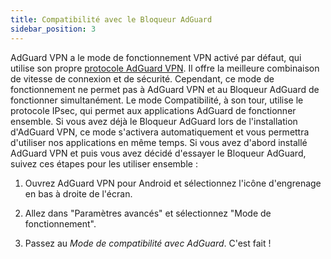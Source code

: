 ```yaml
---
title: Compatibilité avec le Bloqueur AdGuard
sidebar_position: 3
---
```



AdGuard VPN a le mode de fonctionnement VPN activé par défaut, qui utilise son propre [protocole AdGuard VPN](/general/adguard-vpn-protocol.mdx). Il offre la meilleure combinaison de vitesse de connexion et de sécurité. Cependant, ce mode de fonctionnement ne permet pas à AdGuard VPN et au Bloqueur AdGuard de fonctionner simultanément. Le mode Compatibilité, à son tour, utilise le protocole IPsec, qui permet aux applications AdGuard de fonctionner ensemble. Si vous avez déjà le Bloqueur AdGuard lors de l'installation d'AdGuard VPN, ce mode s'activera automatiquement et vous permettra d'utiliser nos applications en même temps. Si vous avez d'abord installé AdGuard VPN et puis vous avez décidé d'essayer le Bloqueur AdGuard, suivez ces étapes pour les utiliser ensemble :

1. Ouvrez AdGuard VPN pour Android et sélectionnez l'icône d'engrenage en bas à droite de l'écran.

2. Allez dans "Paramètres avancés" et sélectionnez "Mode de fonctionnement".

3. Passez au *Mode de compatibilité avec AdGuard*. C'est fait !